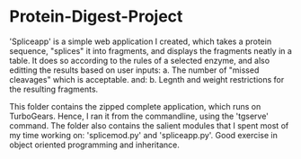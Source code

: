 # Protein-Digest-Project
'Spliceapp' is a simple web application I created, which takes a protein sequence, "splices" it into fragments, and displays the fragments neatly in a table. It does so according to the rules of a selected enzyme, and also editting the results based on user inputs: a. The number of "missed cleavages" which is acceptable. and: b. Legnth and weight restrictions for the resulting fragments.

This folder contains the zipped complete application, which runs on TurboGears. Hence, I ran it from the commandline, using the 'tgserve' command. The folder also contains the salient modules that I spent most of my time working on: 'splicemod.py' and 'spliceapp.py'.
Good exercise in object oriented programming and inheritance.
